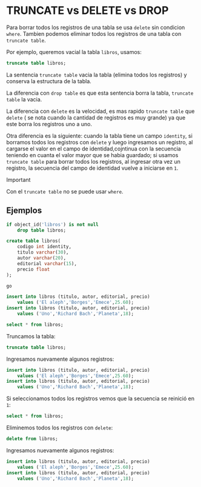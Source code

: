 # TRUNCATE vs DELETE vs DROP

Para borrar todos los registros de una tabla se usa `delete` sin condicion `where`. Tambien podemos eliminar todos los registros de una tabla con `truncate table`.

Por ejemplo, queremos vacial la tabla `libros`, usamos:

```sql
truncate table libros;
```

La sentencia `truncate table` vacia la tabla (elimina todos los registros) y conserva la estructura de la tabla.

La diferencia con `drop table` es que esta sentencia borra la tabla, `truncate table` la vacia.

La diferencia con `delete` es la velocidad, es mas rapido `truncate table` que `delete` ( se nota cuando la cantidad de registros es muy grande) ya que este borra los registros uno a uno.

Otra diferencia es la siguiente: cuando la tabla tiene un campo `identity`, si borramos todos los registros con `delete` y luego ingresamos un registro, al cargarse el valor en el campo de identidad,cojntinua con la secuencia teniendo en cuanta el valor mayor que se habia guardado; si usamos `truncate table` para borrar todos los registros, al ingresar otra vez un registro, la secuencia del campo de identidad vuelve a iniciarse en `1`.

>[!important]
>Con el `truncate table` no se puede usar `where`.

## Ejemplos

```sql
if object_id('libros') is not null
    drop table libros;

create table libros(
    codigo int identity,
    titulo varchar(30),
    autor varchar(20),
    editorial varchar(15),
    precio float
);

go

insert into libros (titulo, autor, editorial, precio)
    values ('El aleph','Borges','Emece',25.60);
insert into libros (titulo, autor, editorial, precio)
    values ('Uno','Richard Bach','Planeta',18);

select * from libros;
```

Truncamos la tabla:
```sql
truncate table libros;
```

Ingresamos nuevamente algunos registros:
```sql
insert into libros (titulo, autor, editorial, precio)
    values ('El aleph','Borges','Emece',25.60);
insert into libros (titulo, autor, editorial, precio)
    values ('Uno','Richard Bach','Planeta',18);
```

Si seleccionamos todos los registros vemos que la secuencia se reinició en `1`:
```sql
select * from libros;
```

Eliminemos todos los registros con `delete`:
```sql
delete from libros;
```

Ingresamos nuevamente algunos registros:
```sql
insert into libros (titulo, autor, editorial, precio)
    values ('El aleph','Borges','Emece',25.60);
insert into libros (titulo, autor, editorial, precio)
    values ('Uno','Richard Bach','Planeta',18);
```